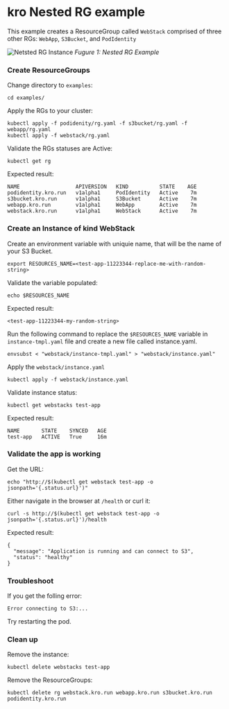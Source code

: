 # kro Nested RG example

This example creates a ResourceGroup called `WebStack` comprised of
three other RGs: `WebApp`, `S3Bucket`, and `PodIdentity`

![Netsted RG Instance](../../../images/architecture-diagrams/kro-WebStack.png)
_Fugure 1: Nested RG Example_

### Create ResourceGroups

Change directory to `examples`:
```
cd examples/
```
Apply the RGs to your cluster:

```
kubectl apply -f podidenity/rg.yaml -f s3bucket/rg.yaml -f webapp/rg.yaml
kubectl apply -f webstack/rg.yaml
```

Validate the RGs statuses are Active:

```
kubectl get rg
```

Expected result:

```
NAME                  APIVERSION   KIND          STATE    AGE
podidentity.kro.run   v1alpha1     PodIdentity   Active    7m
s3bucket.kro.run      v1alpha1     S3Bucket      Active    7m
webapp.kro.run        v1alpha1     WebApp        Active    7m
webstack.kro.run      v1alpha1     WebStack      Active    7m
```

### Create an Instance of kind WebStack
Create an environment variable with uniquie name, that will be the name of your S3 Bucket.
```
export RESOURCES_NAME=<test-app-11223344-replace-me-with-random-string>
```
Validate the variable populated:
```
echo $RESOURCES_NAME
```
Expected result:
```
<test-app-11223344-my-random-string>
```
Run the following command to replace the `$RESOURCES_NAME` variable in `instance-tmpl.yaml` file and create
a new file called instance.yaml. 
```shell
envsubst < "webstack/instance-tmpl.yaml" > "webstack/instance.yaml"
```
Apply the `webstack/instance.yaml` 

```
kubectl apply -f webstack/instance.yaml
```

Validate instance status:

```
kubectl get webstacks test-app
```

Expected result:

```
NAME       STATE    SYNCED   AGE
test-app   ACTIVE   True     16m
```

### Validate the app is working

Get the URL:

```
echo "http://$(kubectl get webstack test-app -o jsonpath='{.status.url}')"
```

Either navigate in the browser at `/health` or curl it:

```
curl -s http://$(kubectl get webstack test-app -o jsonpath='{.status.url}')/health
```

Expected result:

```
{
  "message": "Application is running and can connect to S3",
  "status": "healthy"
}
```

### Troubleshoot
If you get the folling error:
```
Error connecting to S3:...
```
Try restarting the pod.

### Clean up

Remove the instance:

```
kubectl delete webstacks test-app
```

Remove the ResourceGroups:

```
kubectl delete rg webstack.kro.run webapp.kro.run s3bucket.kro.run podidentity.kro.run
```
